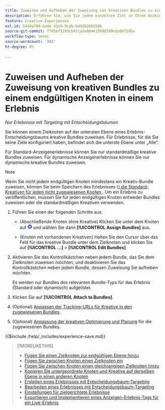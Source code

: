 ```yaml
---
title: Zuweisen und Aufheben der Zuweisung von kreativen Bundles zu einem endgültigen Knoten in einem Erlebnis
description: Erfahren Sie, wie Sie jedem einzelnen Ziel in Ihren Anzeigenerlebnissen Kreative zuweisen.
feature: Creative Experiences
exl-id: 5449a760-6ade-41c0-9cab-bd92026b150b
source-git-commit: f7d5bf3193cb41ca2a0d4415998209e5a9b724ba
workflow-type: tm+mt
source-wordcount: '303'
ht-degree: 0%

---
```


# Zuweisen und Aufheben der Zuweisung von kreativen Bundles zu einem endgültigen Knoten in einem Erlebnis

*Nur Erlebnisse mit Targeting mit Entscheidungsbäumen*

Sie können einem Zielknoten auf der untersten Ebene eines Erlebnis-Entscheidungsbaums kreative Bundles zuweisen. Für Erlebnisse, für die Sie keine Ziele konfiguriert haben, befindet sich die unterste Ebene unter „Alle“.

Für Standard-Anzeigenerlebnisse können Sie nur standardmäßige kreative Bundles zuweisen. Für dynamische Anzeigenerlebnisse können Sie nur dynamische kreative Bundles zuweisen.

>[!NOTE]
>
>Wenn Sie nicht jedem endgültigen Knoten mindestens ein Kreativ-Bundle zuweisen, können Sie beim Speichern des Erlebnisses ([) die Standard-Kreativen für jeden nicht zugewiesenen Knoten &#x200B;](experience-create-targeting.md). Um ein Erlebnis zu veröffentlichen, müssen Sie für jeden endgültigen Knoten entweder Bundles zuweisen oder die standardmäßigen Kreativen verwenden.

<!-- 1. [ways to get to the decision tree] -->

1. Führen Sie einen der folgenden Schritte aus:

   * (Abschließende Knoten ohne Kreative) Klicken Sie unter dem Knoten auf ![Hinzufügen](/help/creative/assets/add.png "Hinzufügen") und wählen Sie dann **[!UICONTROL Assign Bundles]** aus.

   * (Knoten mit vorhandenen Kreativen) Halten Sie den Cursor über das Feld für das kreative Bundle unter dem Zielknoten <!-- wording???? --> und klicken Sie auf **[!UICONTROL ...]** > **[!UICONTROL Edit Bundles]**.

1. Aktivieren Sie das Kontrollkästchen neben jedem Bundle, das Sie dem Zielknoten zuweisen möchten, und deaktivieren Sie das Kontrollkästchen neben jedem Bundle, dessen Zuweisung Sie aufheben möchten.

   Es werden nur Bundles des relevanten Bundle-Typs für das Erlebnis (Standard oder dynamisch) aufgelistet.

1. Klicken Sie auf **[!UICONTROL Attach to Bundles]**.

1. (Optional) [Anpassen der Tracking-URLs für Kreative in den zugewiesenen Bundles](experience-tracking-urls-targeting.md).

1. (Optional) [Anpassung der kreativen Optimierung und Planung](experience-optimization-scheduling-targeting.md) für die zugewiesenen Bundles.

<!--
1. (Optional) To save the experience, click **[!UICONTROL Save]**, and then do the following.
...

These formatted steps are inserted automatically from text in the following file in the _includes folder, which reused in multiple places.
-->

{{$include /help/_includes/experience-save.md}}

>[!MORELIKETHIS]
>
>* [Fügen Sie einen Zielknoten zur endgültigen Ebene hinzu](experience-target-node-add-final.md)
>* [Fügen Sie zwischen Knoten einen Zielknoten ein](experience-target-node-add-inner.md)
>* [Fügen Sie zwischen Knoten einen gleichrangigen Zielknoten hinzu](experience-target-node-add-sibling.md)
>* [Kopieren Sie untergeordnete Knoten und Kreative auf derselben Ebene in einen anderen Knoten](experience-target-node-copy.md)
>* [Erstellen eines Erlebnisses mit Entscheidungsbaum-Targeting](experience-create-targeting.md)
>* [Bearbeiten eines Erlebnisses mit Entscheidungsbaum-Targeting](experience-edit-targeting.md)
>* [Einstellungen für zielgerichtete Erlebnisse](experience-settings-targeting.md)
>* [Exportieren und Implementieren eines Anzeigen-Erlebnis-Tags für ein Live-Erlebnis](experience-tag-export.md)
